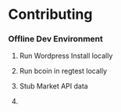 # Contributing


### Offline Dev Environment

1. Run Wordpress Install locally

2. Run bcoin in regtest locally

3. Stub Market API data

4. 
